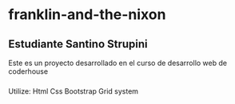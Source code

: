 # franklin-and-the-nixon
## Estudiante Santino Strupini 
Este es un proyecto desarrollado en el curso de desarrollo web de coderhouse
### 
Utilize:
Html
Css
Bootstrap
Grid system 